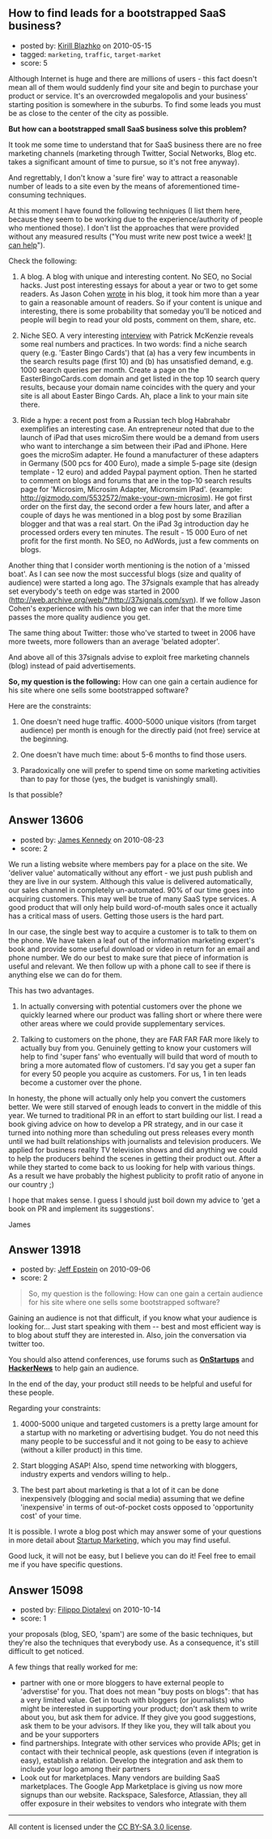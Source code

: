 ## How to find leads for a bootstrapped SaaS business?

- posted by: [Kirill Blazhko](https://stackexchange.com/users/-1/2273-kirill-blazhko) on 2010-05-15
- tagged: `marketing`, `traffic`, `target-market`
- score: 5


Although Internet is huge and there are millions of users - this fact doesn't mean all of them would suddenly find your site and begin to purchase your product or service. It's an overcrowded megalopolis and your business' starting position is somewhere in the suburbs. 
To find some leads you must be as close to the center of the city as possible. 

**But how can a bootstrapped small SaaS business solve this problem?**

It took me some time to understand that for SaaS business there are no free marketing channels (marketing through Twitter, Social Networks, Blog etc. takes a significant amount of time to pursue, so it's not free anyway).

And regrettably, I don't know a 'sure fire' way to attract a reasonable number of leads to a site even by the means of aforementioned time-consuming techniques.

At this moment I have found the following techniques (I list them here, because they seem to be working due to the experience/authority of people who mentioned those). I don't list the approaches that were provided without any measured results ("You must write new post twice a week! [It can help][1]"). 

Check the following:

1. A blog. A blog with unique and interesting content. No SEO, no Social hacks. Just post interesting essays for about a year or two to get some readers. As Jason Cohen [wrote][2] in his blog, it took him more than a year to gain a reasonable amount of readers. So if your content is unique and interesting, there is some probability that someday you'll be noticed and people will begin to read your old posts, comment on them, share, etc.

2. Niche SEO. A very interesting [interview][3] with Patrick McKenzie reveals some real numbers and practices. In two words: find a niche search query (e.g. 'Easter Bingo Cards') that (a) has a very few incumbents in the search results page (first 10) and (b) has unsatisfied demand, e.g. 1000 search queries per month. Create a page on the EasterBingoCards.com domain and get listed in the top 10 search query results, because your domain name coincides with the query and your site is all about Easter Bingo Cards. Ah, place a link to your main site there.

3. Ride a hype: a recent post from a Russian tech blog Habrahabr exemplifies an interesting case. An entrepreneur noted that due to the launch of iPad that uses microSim there would be a demand from users who want to interchange a sim between their iPad and iPhone. Here goes the microSim adapter. He found a manufacturer of these adapters in Germany (500 pcs for 400 Euro), made a simple 5-page site (design template - 12 euro) and added Paypal payment option. Then he started to comment on blogs and forums that are in the top-10 search results page for 'Microsim, Microsim Adapter, Micromsim IPad'. (example: http://gizmodo.com/5532572/make-your-own-microsim). He got first order on the first day, the second order a few hours later, and after a couple of days he was mentioned in a blog post by some Brazilian blogger and that was a real start. On the iPad 3g introduction day he processed orders every ten minutes. The result - 15 000 Euro of net profit for the first month. No SEO, no AdWords, just a few comments on blogs.  

Another thing that I consider worth mentioning is the notion of a 'missed boat'. As I can see now the most successful blogs (size and quality of audience) were started a long ago. The 37signals example that has already set everybody's teeth on edge was started in 2000 (http://web.archive.org/web/*/http://37signals.com/svn). If we follow Jason Cohen's experience with his own blog we can infer that the more time passes the more quality audience you get. 

The same thing about Twitter: those who've started to tweet in 2006 have more tweets, more followers than an average 'belated adopter'.

And above all of this 37signals advise to exploit free marketing channels (blog) instead of paid advertisements.


**So, my question is the following:** How can one gain a certain audience for his site where one sells some bootstrapped software?

Here are the constraints:

1. One doesn't need huge traffic. 4000-5000 unique visitors (from target audience) per month is enough for the directly paid (not free) service at the beginning.

2. One doesn't have much time: about 5-6 months to find those users.

3. Paradoxically one will prefer to spend time on some marketing activities than to pay for those (yes, the budget is vanishingly small).

Is that possible?


  [1]: http://theoatmeal.com/comics/websites_stop
  [2]: http://blog.asmartbear.com/how-i-got-6000-rss-subscribers-in-12-months.html
  [3]: http://www.gabrielweinberg.com/blog/2010/04/patrick-mckenzie-on-seo-adwords-for-bingo-card-creator.html


## Answer 13606

- posted by: [James Kennedy](https://stackexchange.com/users/-1/4038-james-kennedy) on 2010-08-23
- score: 2

We run a listing website where members pay for a place on the site.  We 'deliver value' automatically without any effort - we just push publish and they are live in our system.  Although this value is delivered automatically, our sales channel in completely un-automated.  90% of our time goes into acquiring customers.  This may well be true of many SaaS type services.  A good product that will only help build word-of-mouth sales once it actually has a critical mass of users.  Getting those users is the hard part.

In our case, the single best way to acquire a customer is to talk to them on the phone.  We have taken a leaf out of the information marketing expert's book and provide some useful download or video in return for an email and phone number.  We do our best to make sure that piece of information is useful and relevant.  We then follow up with a phone call to see if there is anything else we can do for them.  

This has two advantages. 

1.  In actually conversing with potential customers over the phone we quickly learned where our product was falling short or where there were other areas where we could provide supplementary services. 

2.  Talking to customers on the phone, they are FAR FAR FAR more likely to actually buy from you.  Genuinely getting to know your customers will help to find 'super fans' who eventually will build that word of mouth to bring a more automated flow of customers.  I'd say you get a super fan for every 50 people you acquire as customers.  For us, 1 in ten leads become a customer over the phone.  

In honesty, the phone will actually only help you convert the customers better.  We were still starved of enough leads to convert in the middle of this year.  We turned to traditional PR in an effort to start building our list.  I read a book giving advice on how to develop a PR strategy, and in our case it turned into nothing more than scheduling out press releases every month until we had built relationships with journalists and television producers.  We applied for business reality TV television shows and did anything we could to help the producers behind the scenes in getting their product out.  After a while they started to come back to us looking for help with various things.  As a result we have probably the highest publicity to profit ratio of anyone in our country ;)

I hope that makes sense.  I guess I should just boil down my advice to 'get a book on PR and implement its suggestions'.

James


## Answer 13918

- posted by: [Jeff Epstein](https://stackexchange.com/users/-1/3666-jeff-epstein) on 2010-09-06
- score: 2

<blockquote>
  <p>So, my question is the following: How can one gain a certain audience for his site where one sells some bootstrapped software?</p>
</blockquote>

<p>Gaining an audience is not that difficult, if you know what your audience is looking for... Just start speaking with them -- best and most efficient way is to blog about stuff they are interested in.  Also, join the conversation via twitter too.</p>

<p>You should also attend conferences, use forums such as <strong><a href="http://answers.onstartups.com" rel="nofollow">OnStartups</a></strong> and <a href="http://news.ycombinator.com" rel="nofollow"><strong>HackerNews</strong></a> to help gain an audience.</p>

<p>In the end of the day, your product still needs to be helpful and useful for these people.</p>

<p>Regarding your constraints:</p>

<ol>
<li><p>4000-5000 unique and targeted customers is a pretty large amount for a startup with no marketing or advertising budget.  You do not need this many people to be successful and it not going to be easy to achieve (without a killer product) in this time.</p></li>
<li><p>Start blogging ASAP!  Also, spend time networking with bloggers, industry experts and vendors willing to help..</p></li>
<li><p>The best part about marketing is that a lot of it can be done inexpensively (blogging and social media) assuming that we define 'inexpensive' in terms of out-of-pocket costs opposed to 'opportunity cost' of your time.</p></li>
</ol>

<p>It is possible. I wrote a blog post which may answer some of your questions in more detail about <a href="http://blog.zferral.com/post/972974853/startup-marketing-getting-your-startup-noticed-and" rel="nofollow">Startup Marketing</a>, which you may find useful.  </p>

<p>Good luck, it will not be easy, but I believe you can do it!  Feel free to email me if you have specific questions.</p>



## Answer 15098

- posted by: [Filippo Diotalevi](https://stackexchange.com/users/-1/4482-filippo-diotalevi) on 2010-10-14
- score: 1

your proposals (blog, SEO, 'spam') are some of the basic techniques, but they're also the techniques that everybody use. As a consequence, it's still difficult to get noticed.

A few things that really worked for me:

 - partner with one or more bloggers to have external people to 'adverstise' for you. That does not mean "buy posts on blogs": that has a very limited value. Get in touch with bloggers (or journalists) who might be interested in supporting your product; don't ask them to write about you, but ask them for advice. If they give you good suggestions, ask them to be your advisors. If they like you, they will talk about you and be your supporters
 - find partnerships. Integrate with other services who provide APIs; get in contact with their technical people, ask questions (even if integration is easy), establish a relation. Develop the integration and ask them to include your logo among their partners
 - Look out for marketplaces. Many vendors are building SaaS marketplaces. The Google App Marketplace is giving us now more signups than our website. Rackspace, Salesforce, Atlassian, they all offer exposure in their websites to vendors who integrate with them




---

All content is licensed under the [CC BY-SA 3.0 license](https://creativecommons.org/licenses/by-sa/3.0/).
